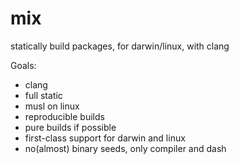 # mix
statically build packages, for darwin/linux, with clang

Goals:
* clang
* full static
* musl on linux
* reproducible builds
* pure builds if possible
* first-class support for darwin and linux
* no(almost) binary seeds, only compiler and dash
